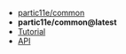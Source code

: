 - [partic11e/common](../ "partic11e/common")
- **partic11e/common@latest**
- [Tutorial](tutorial/ "Tutorial - partic11e/common")
- [API](api/ "API - partic11e/common")